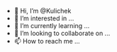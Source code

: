 - 👋 Hi, I’m @Kulichek
- 👀 I’m interested in ...
- 🌱 I’m currently learning ...
- 💞️ I’m looking to collaborate on ...
- 📫 How to reach me ...

<!---
Kulichek/Kulichek is a ✨ special ✨ repository because its `README.md` (this file) appears on your GitHub profile.
You can click the Preview link to take a look at your changes.
--->

